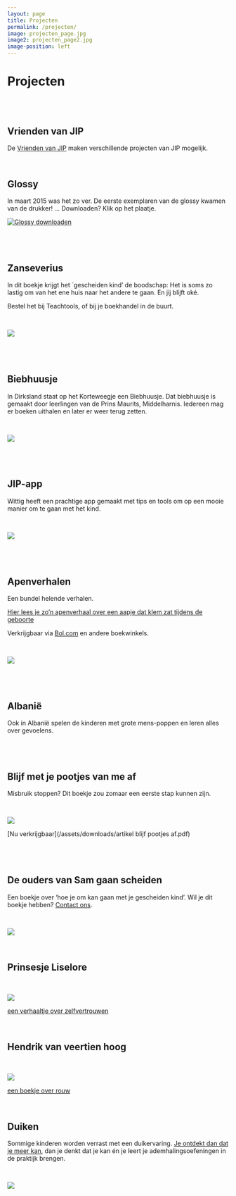 ```yaml
---
layout: page
title: Projecten
permalink: /projecten/
image: projecten_page.jpg
image2: projecten_page2.jpg
image-position: left
---
```


# Projecten

## &nbsp;

## Vrienden van JIP

De [Vrienden van JIP](http://vriendenvanjip.nl) maken verschillende projecten van JIP mogelijk.&nbsp;

&nbsp;

## Glossy

In maart 2015 was het zo ver. De eerste exemplaren van de glossy kwamen van de drukker! … Downloaden? Klik op het plaatje.

[![Glossy downloaden](/assets/images/voorkant_glossy.jpg)](http://bureaujip.us10.list-manage.com/subscribe?u=238c48afeb81d59ef080df385&amp;id=0c296f472e)

## &nbsp;

## Zanseverius

In dit boekje krijgt het `gescheiden kind’ de boodschap: Het is soms zo lastig om van het ene huis naar het andere te gaan. En jij blijft ok&eacute;.

Bestel het bij Teachtools, of bij je boekhandel in de buurt.

&nbsp;

![](/uploads/versions/prinsje-zanseverius---x----201-204x---.jpg)

## &nbsp;

## Biebhuusje

In Dirksland staat op het Korteweegje een Biebhuusje. Dat biebhuusje is gemaakt door leerlingen van de Prins Maurits, Middelharnis. Iedereen mag er boeken uithalen en later er weer terug zetten.

&nbsp;

[![](/uploads/versions/biebhuusje-site---x----189-181x---.jpg)](http://www.eilandennieuws.nl/2572/boeken-lenen-in-het-biebhuusje.html)

## &nbsp;

## JIP-app

Wittig heeft een prachtige app gemaakt met tips en tools om op een mooie manier om te gaan met het kind.

&nbsp;

![](/uploads/versions/a4---x----250-354x---.jpg)

## &nbsp;

## Apenverhalen

Een bundel helende verhalen.

[Hier lees je zo’n apenverhaal over een aapje dat klem zat tijdens de geboorte](/assets/downloads/aapje-in-het-bos-moeilijke-geboorte.pdf)

Verkrijgbaar via [Bol.com](http://www.bol.com/nl/p/de-apen-kunnen-de-boom-in/9200000051246844/?Referrer=ADVNLGOO002008J-G-22250581095-S-73702945212-9200000051246844) en andere boekwinkels.

&nbsp;

![](/uploads/versions/boekje,2---x----300-300x---.png)

## &nbsp;

## Albani&euml;

Ook in Albani&euml; spelen de kinderen met grote mens-poppen en leren alles over gevoelens.

## &nbsp;

## Blijf met je pootjes van me af

Misbruik stoppen? Dit boekje zou zomaar een eerste stap kunnen zijn.&nbsp;

&nbsp;

![](/uploads/versions/blijf-met-je-pootjes-van-me-af---x----153-211x---.jpg)

[Nu verkrijgbaar](/assets/downloads/artikel blijf pootjes af.pdf)

## &nbsp;

## De ouders van Sam gaan scheiden

Een boekje over ‘hoe je om kan gaan met je gescheiden kind’. Wil je dit boekje hebben? [Contact ons](/contact/).

&nbsp;

![](/uploads/versions/semsite---x----232-177x---.jpg)

&nbsp;

## Prinsesje Liselore

&nbsp;

[*![](/uploads/versions/scannen0108---x----400-291x---.jpg)*](http://en.calameo.com/read/000223335d9a4d43fd4d8)

[een verhaaltje over zelfvertrouwen](http://en.calameo.com/read/000223335d9a4d43fd4d8)

&nbsp;

## Hendrik van veertien hoog

&nbsp;

![](/uploads/versions/hendrik1a---x----386-400x---.jpg)

[een boekje over rouw](http://en.calameo.com/books/000223335829dd2f9a02e)

&nbsp;

## Duiken

Sommige kinderen worden verrast met een duikervaring. [Je ontdekt dan dat je meer kan](/assets/downloads/ikkanveelmeerdanikdenk.pdf), dan je denkt dat je kan &eacute;n je leert je ademhalingsoefeningen in de praktijk brengen.

&nbsp;

![](/uploads/versions/duiken---x----350-263x---.jpg)